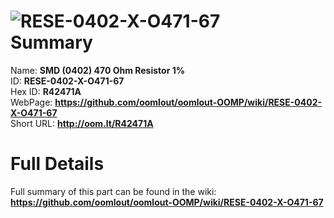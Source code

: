 
![RESE-0402-X-O471-67](https://github.com/oomlout/oomlout-OOMP/blob/master/parts/RESE-0402-X-O471-67/RESE-0402-X-O471-67_420.jpg)   
Summary
=================
  
Name: __SMD (0402) 470 Ohm Resistor 1%__    
ID: __RESE-0402-X-O471-67__   
Hex ID: __R42471A__   
WebPage: __https://github.com/oomlout/oomlout-OOMP/wiki/RESE-0402-X-O471-67__   
Short URL: __http://oom.lt/R42471A__   

Full Details
==========================
Full summary of this part can be found in the wiki:   
__https://github.com/oomlout/oomlout-OOMP/wiki/RESE-0402-X-O471-67__    

